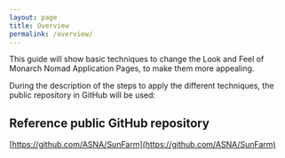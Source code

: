 ```yaml
---
layout: page
title: Overview
permalink: /overview/
---
```


This guide will show basic techniques to change the Look and Feel of Monarch Nomad Application Pages, to make them more appealing.

During the description of the steps to apply the different techniques, the public repository in GitHub will be used:

## Reference public GitHub repository

[https://github.com/ASNA/SunFarm](https://github.com/ASNA/SunFarm)
